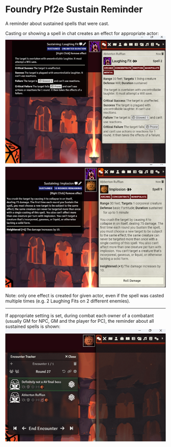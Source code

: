 # Foundry Pf2e Sustain Reminder
A reminder about sustained spells that were cast.

Casting or showing a spell in chat creates an effect for appropriate actor:
![PF2e Sustain Reminder - effect](/readme-images/effect.png)
![PF2e Sustain Reminder - effect2](/readme-images/effect2.png)

Note: only one effect is created for given actor, even if the spell was casted multiple times (e.g. 2 Laughing Fits on 2 different enemies).

---

If appropriate setting is set, during combat each owner of a combatant (usually GM for NPC, GM and the player for PC), the reminder about all sustained spells is shown:
![PF2e Sustain Reminder - message exaple](/readme-images/chat-message.gif)